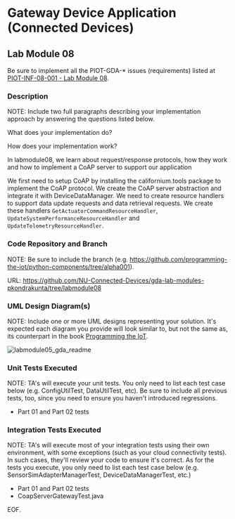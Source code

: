 # Gateway Device Application (Connected Devices)

## Lab Module 08

Be sure to implement all the PIOT-GDA-* issues (requirements) listed at [PIOT-INF-08-001 - Lab Module 08](https://github.com/orgs/programming-the-iot/projects/1#column-10488501).

### Description

NOTE: Include two full paragraphs describing your implementation approach by answering the questions listed below.

What does your implementation do? 

How does your implementation work?

In labmodule08, we learn about request/response protocols, how they work and how to implement a CoAP server to support our application

We first need to setup CoAP by installing the californium.tools package to implement the CoAP protocol. We create the CoAP server abstraction and integrate it with DeviceDataManager. We need to create resource handlers to  support data update requests and data retrieval requests. We create these handlers `GetActuatorCommandResourceHandler`, `UpdateSystemPerformanceResourceHandler` and `UpdateTelemetryResourceHandler`.


### Code Repository and Branch

NOTE: Be sure to include the branch (e.g. https://github.com/programming-the-iot/python-components/tree/alpha001).

URL: https://github.com/NU-Connected-Devices/gda-lab-modules-pkondrakunta/tree/labmodule08

### UML Design Diagram(s)

NOTE: Include one or more UML designs representing your solution. It's expected each
diagram you provide will look similar to, but not the same as, its counterpart in the
book [Programming the IoT](https://learning.oreilly.com/library/view/programming-the-internet/9781492081401/).

![labmodule05_gda_readme](https://github.com/NU-Connected-Devices/lab-module-docs-pkondrakunta/blob/default/labmodule08/labmodule08_gda.png?raw=true)

### Unit Tests Executed

NOTE: TA's will execute your unit tests. You only need to list each test case below
(e.g. ConfigUtilTest, DataUtilTest, etc). Be sure to include all previous tests, too,
since you need to ensure you haven't introduced regressions.

- Part 01 and Part 02 tests  


### Integration Tests Executed

NOTE: TA's will execute most of your integration tests using their own environment, with
some exceptions (such as your cloud connectivity tests). In such cases, they'll review
your code to ensure it's correct. As for the tests you execute, you only need to list each
test case below (e.g. SensorSimAdapterManagerTest, DeviceDataManagerTest, etc.)

- Part 01 and Part 02 tests
- CoapServerGatewayTest.java

EOF.
